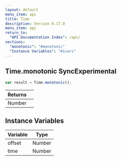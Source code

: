 ```yaml
---
layout: default
menu_item: api
title: Time
description: Version 0.17.0
menu_item: api
return_to:
  "API Documentation Index": /api/
sections:
  "monotonic": "#monotonic"
  "Instance Variables": "#ivars"
---
```


## <a name="monotonic"></a><span>Time.</span>monotonic <span class="tags"><span class="sync">Sync</span><span class="experimental">Experimental</span></span>

```js
var result = Time.monotonic();
```

| Returns |  |
| --- | --- |
| Number |  |

## <a name="ivars"></a>Instance Variables

| Variable | Type |
| --- | --- |
| <a name="offset"></a>offset | Number |
| <a name="time"></a>time | Number |

